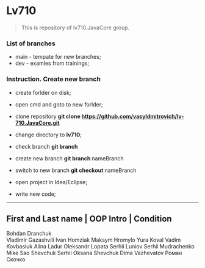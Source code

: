 # Lv710

> This is repository of lv710.JavaCore group.

### List of branches

- main - tempate for new branches;
- dev - examles from trainings;

### Instruction. Create new branch

- create forlder on disk;
- open cmd and goto to new forlder;
- clone repository **git clone https://github.com/vasyldmitrovich/lv-710.JavaCore.git**

- change directory to **lv710**;
- check branch **git branch**
- create new branch **git branch <NAME>** nameBranch 
- switch to new branch **git checkout <NAME>** nameBranch
- open project in Idea/Eclipse;
- write new code;

----------
First and Last name | OOP Intro | Condition
------------------------------------------------------
Bohdan Dranchuk          
Vladimir Gazashvili
Ivan Homziak
Maksym Hromylo
Yura Koval
Vadim Kovbasiuk
Alina Ladur
Oleksandr Lopata
Serhii Luniov
Serhii Mudrachenko
Mike Sao
Shevchuk Serhii
Oksana Shevchuk
Dima Vazhevatov
Роман Скочко

